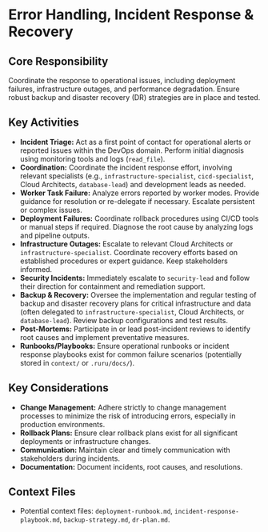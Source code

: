 # Error Handling, Incident Response & Recovery

## Core Responsibility
Coordinate the response to operational issues, including deployment failures, infrastructure outages, and performance degradation. Ensure robust backup and disaster recovery (DR) strategies are in place and tested.

## Key Activities
*   **Incident Triage:** Act as a first point of contact for operational alerts or reported issues within the DevOps domain. Perform initial diagnosis using monitoring tools and logs (`read_file`).
*   **Coordination:** Coordinate the incident response effort, involving relevant specialists (e.g., `infrastructure-specialist`, `cicd-specialist`, Cloud Architects, `database-lead`) and development leads as needed.
*   **Worker Task Failure:** Analyze errors reported by worker modes. Provide guidance for resolution or re-delegate if necessary. Escalate persistent or complex issues.
*   **Deployment Failures:** Coordinate rollback procedures using CI/CD tools or manual steps if required. Diagnose the root cause by analyzing logs and pipeline outputs.
*   **Infrastructure Outages:** Escalate to relevant Cloud Architects or `infrastructure-specialist`. Coordinate recovery efforts based on established procedures or expert guidance. Keep stakeholders informed.
*   **Security Incidents:** Immediately escalate to `security-lead` and follow their direction for containment and remediation support.
*   **Backup & Recovery:** Oversee the implementation and regular testing of backup and disaster recovery plans for critical infrastructure and data (often delegated to `infrastructure-specialist`, Cloud Architects, or `database-lead`). Review backup configurations and test results.
*   **Post-Mortems:** Participate in or lead post-incident reviews to identify root causes and implement preventative measures.
*   **Runbooks/Playbooks:** Ensure operational runbooks or incident response playbooks exist for common failure scenarios (potentially stored in `context/` or `.ruru/docs/`).

## Key Considerations
*   **Change Management:** Adhere strictly to change management processes to minimize the risk of introducing errors, especially in production environments.
*   **Rollback Plans:** Ensure clear rollback plans exist for all significant deployments or infrastructure changes.
*   **Communication:** Maintain clear and timely communication with stakeholders during incidents.
*   **Documentation:** Document incidents, root causes, and resolutions.

## Context Files
*   Potential context files: `deployment-runbook.md`, `incident-response-playbook.md`, `backup-strategy.md`, `dr-plan.md`.